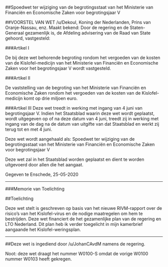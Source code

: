 ##Spoedwet ter wijziging van de begrotingsstaat van het Ministerie van Financiën en Economische Zaken voor begrotingsjaar V 
 
##VOORSTEL VAN WET
/u/Dekoul, Koning der Nederlanden, Prins van Oranje-Nassau, enz. Maakt bekend: Door de regering en de Staten-Generaal gezamenlijk is, de Afdeling advisering van de Raad van State gehoord, vastgesteld:
 
###Artikel I
 
De bij deze wet behorende begroting rondom het vergoeden van de kosten van de Kislofel-medicijn van het Ministerie van Financiën en Economische Zaken voor het begrotingsjaar V wordt vastgesteld.
 
###Artikel II
 
De vaststelling van de begroting van het Ministerie van Financiën en Economische Zaken rondom het vergoeden van de kosten van de Kislofel-medicijn komt op drie miljoen euro.
 
###Artikel III
Deze wet treedt in werking met ingang van 4 juni van begrotingsjaar V. Indien het Staatsblad waarin deze wet wordt geplaatst, wordt uitgegeven op of na deze datum van 4 juni, treedt zij in werking met ingang van de dag na de datum van uitgifte van dat Staatsblad en werkt zij terug tot en met 4 juni.
 
Deze wet wordt aangehaald als: Spoedwet ter wijziging van de begrotingsstaat van het Ministerie van Financiën en Economische Zaken voor begrotingsjaar V
 
Deze wet zal in het Staatsblad worden geplaatst en dient te worden uitgevoerd door allen die het aangaat.
 
Gegeven te Enschede, 25-05-2020


---

###Memorie van Toelichting

##Toelichting

Deze wet stelt is geschreven op basis van het nieuwe RIVM-rapport over de risico’s van het Kislofel-virus en de nodige maatregelen om hem te bestrijden. Deze wet financiert de het gezamenlijke plan van de regering en LTO Nederland. Dit plan heb ik verder toegelicht in mijn kamerbrief aangaande het Kislofel-weringsplan.

---

##Deze wet is ingediend door /u/JohanCAvdM namens de regering.

Noot: deze wet draagt het nummer W0100-S omdat de vorige W0100 nummer W0103 heeft gekregen.